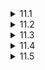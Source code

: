 <details>
  <summary>11.1</summary>

  The code seems to be written in C or C++ and intended to print all the integers from 100 down to 0. However, after printing 0, it would never stop printing numbers since unsigned integers are always considered non-negative and 0 - 1 would return the largest unsigned integer.
</details>

<details>
  <summary>11.2</summary>

  One possible cause would be that the application makes some destructive changes to the environment. For example, if the app creates a temporary file and delete it later, the app might crash if the file was already there, but it will run without errors from next time since the file has been deleted. Another possible cause would be that the app used some random values to behave differently, where in the 10 debugging attempts happened to get around the crash. In any case I would just trace the error messages or find strings like "file" or "random" to find the cause of the crash.
</details>

<details>
  <summary>11.3</summary>

  I would first implement inside `Piece` a method `nextPositions` that lists all the possible positions the piece can move to. In Python, it would look something like the following.

  ```python
  def nextPositions(self, x, y):
      return [(x, y) for x in range(8) for y in range(8) if self.canMoveTo(x, y)]
  ```

  Once I have done this, I would quickly check the return values of `nextPositions()` of some pieces. We could do this either on a real chess board where other pieces sit or an imaginery board where only that pieces are put somewhere on the board. The latter case would be better for isolating `nextPositions()` but we would definitely have to test the method on the real board as well to see if it works under the presence of other pieces. Once this quick check has been done, I would write some exhaustive tests for sanity-check, such as seeing if all the elements of `nextPositions()` are on the chess board or they aren't on any piece of the player's piece.
</details>

<details>
  <summary>11.4</summary>

  I would first visit the website and load some pages following links from it. I might try different browsers to see if there's any difference, but since I have little knowledge about web, I would google how to test websites or simply ask friends how they would do that.
</details>

<details>
  <summary>11.5</summary>

  I would first hold the pen and try to write to see if it works decently. Next, I would think of the most fragile parts of the pen. Depending on the type of the pen, we could think of the following:

  1. If it's a with a cap, it's likely that the tip becomes too dry to write anything while there still remains some ink. We could remove the cap and leave it for a few days. Maybe we need longer days, in which case I would use a fan to put the pen under wind to shorten the process.
  2. It it's a click pen, it might break when it's clicked many times. I would test how many times it can be clicked by using some machine.
  3. If it's a mechanical pencil, its tip might break when it's dropped. I would test how tolerent the tip is by dropping it many times.

  We would need multiple pens for those tests. Also, there could be some unexpected use cases such as some people might want to modify it for penspinning, in which case we would need to make sure that the ink would not leak.
</details>
